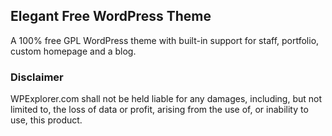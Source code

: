 ## Elegant Free WordPress Theme
A 100% free GPL WordPress theme with built-in support for staff, portfolio, custom homepage and a blog.


### Disclaimer
WPExplorer.com shall not be held liable for any damages, including, but not limited to, the loss of data or profit, arising from the use of, or inability to use, this product.